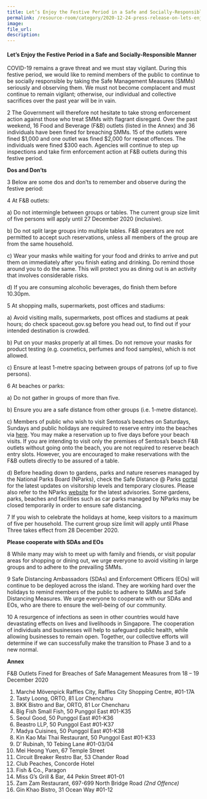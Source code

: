 ```yaml
---  
title: Let’s Enjoy the Festive Period in a Safe and Socially-Responsible Manner    
permalink: /resource-room/category/2020-12-24-press-release-on-lets-enjoy-the-festive-period-in-a-safe-and-socially-responsible-manner/    
image:  
file_url:  
description:  
---  
```


#### Let’s Enjoy the Festive Period in a Safe and Socially-Responsible Manner  

COVID-19 remains a grave threat and we must stay vigilant. During this festive period, we would like to remind members of the public to continue to be socially responsible by taking the Safe Management Measures (SMMs) seriously and observing them. We must not become complacent and must continue to remain vigilant; otherwise, our individual and collective sacrifices over the past year will be in vain.  

2 The Government will therefore not hesitate to take strong enforcement action against those who treat SMMs with flagrant disregard. Over the past weekend, 16 Food and Beverage (F&B) outlets (listed in the Annex) and 36 individuals have been fined for breaching SMMs. 15 of the outlets were fined $1,000 and one outlet was fined $2,000 for repeat offences. The individuals were fined $300 each. Agencies will continue to step up inspections and take firm enforcement action at F&B outlets during this festive period. 

**Dos and Don’ts**  

3 Below are some dos and don’ts to remember and observe during the festive period:  

4 At F&B outlets:  

a) Do not intermingle between groups or tables. The current group size limit of five persons will apply until 27 December 2020 (inclusive).  

b) Do not split large groups into multiple tables. F&B operators are not permitted to accept such reservations, unless all members of the group are from the same household.  

c) Wear your masks while waiting for your food and drinks to arrive and put them on immediately after you finish eating and drinking. Do remind those around you to do the same. This will protect you as dining out is an activity that involves considerable risks.  

d) If you are consuming alcoholic beverages, do finish them before 10.30pm.   

5 At shopping malls, supermarkets, post offices and stadiums:  

a) Avoid visiting malls, supermarkets, post offices and stadiums at peak hours; do check spaceout.gov.sg before you head out, to find out if your intended destination is crowded.  

b) Put on your masks properly at all times. Do not remove your masks for product testing (e.g. cosmetics, perfumes and food samples), which is not allowed.   

c) Ensure at least 1-metre spacing between groups of patrons (of up to five persons).  

6 At beaches or parks:  

a) Do not gather in groups of more than five.  

b) Ensure you are a safe distance from other groups (i.e. 1-metre distance).  

c) Members of public who wish to visit Sentosa’s beaches on Saturdays, Sundays and public holidays are required to reserve entry into the beaches via [here](https://www.sentosa.com.sg/beachreservations). You may make a reservation up to five days before your beach visits. If you are intending to visit only the premises of Sentosa’s beach F&B outlets without going onto the beach, you are not required to reserve beach entry slots. However, you are encouraged to make reservations with the F&B outlets directly to be assured of a table.  

d) Before heading down to gardens, parks and nature reserves managed by the National Parks Board (NParks), check the Safe Distance @ Parks [portal](https://safedistparks.nparks.gov.sg) for the latest updates on visitorship levels and temporary closures. Please also refer to the NParks [website](https://www.nparks.gov.sg) for the latest advisories. Some gardens, parks, beaches and facilities such as car parks managed by NParks may be closed temporarily in order to ensure safe distancing.   

7 If you wish to celebrate the holidays at home, keep visitors to a maximum of five per household. The current group size limit will apply until Phase Three takes effect from 28 December 2020.  

**Please cooperate with SDAs and EOs**  

8 While many may wish to meet up with family and friends, or visit popular areas for shopping or dining out, we urge everyone to avoid visiting in large groups and to adhere to the prevailing SMMs.   

9 Safe Distancing Ambassadors (SDAs) and Enforcement Officers (EOs) will continue to be deployed across the island. They are working hard over the holidays to remind members of the public to adhere to SMMs and Safe Distancing Measures. We urge everyone to cooperate with our SDAs and EOs, who are there to ensure the well-being of our community.  

10 A resurgence of infections as seen in other countries would have devastating effects on lives and livelihoods in Singapore. The cooperation of individuals and businesses will help to safeguard public health, while allowing businesses to remain open. Together, our collective efforts will determine if we can successfully make the transition to Phase 3 and to a new normal.  

**Annex**  

F&B Outlets Fined for Breaches of Safe Management Measures from 18 – 19 December 2020  

1) Marché Mövenpick Raffles City, Raffles City Shopping Centre, #01-17A  
2) Tasty Loong, ORTO, 81 Lor Chencharu  
3) BKK Bistro and Bar, ORTO, 81 Lor Chencharu  
4) Big Fish Small Fish, 50 Punggol East #01-K35  
5) Seoul Good, 50 Punggol East #01-K36  
6) Beastro LLP, 50 Punggol East #01-K37   
7) Madya Cuisines, 50 Punggol East #01-K38 
8) Kin Kao Mai Thai Restaurant, 50 Punggol East #01-K33   
9) D’ Rubinah, 10 Tebing Lane #01-03/04   
10) Mei Heong Yuen, 67 Temple Street  
11) Circuit Breaker Restro Bar, 53 Chander Road  
12) Club Peaches, Concorde Hotel  
13) Fish & Co., Paragon  
14) Miss G’s Grill & Bar, 44 Pekin Street #01-01  
15) Zam Zam Restaurant, 697-699 North Bridge Road *(2nd Offence)*  
16) Gin Khao Bistro, 31 Ocean Way #01-12  

